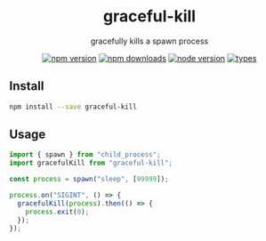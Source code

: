 <h1 align="center">
  graceful-kill
</h1>

<p align="center">
  gracefully kills a spawn process
</p>

<p align="center">
  <a href="https://npmjs.org/package/graceful-kill"><img src="https://img.shields.io/npm/v/graceful-kill.svg?style=flat-square" alt="npm version"></a>
  <a href="https://npmjs.org/package/graceful-kill"><img src="https://img.shields.io/npm/dw/graceful-kill.svg?style=flat-square" alt="npm downloads"></a>
  <a href="https://npmjs.org/package/graceful-kill"><img src="https://img.shields.io/node/v/graceful-kill.svg?style=flat-square" alt="node version"></a>
  <a href="https://npmjs.org/package/graceful-kill"><img src="https://img.shields.io/npm/types/graceful-kill.svg?style=flat-square" alt="types"></a>
</p>

## Install

```bash
npm install --save graceful-kill
```

## Usage

```js
import { spawn } from "child_process";
import gracefulKill from "graceful-kill";

const process = spawn("sleep", [99999]);

process.on("SIGINT", () => {
  gracefulKill(process).then(() => {
    process.exit(0);
  });
});
```

